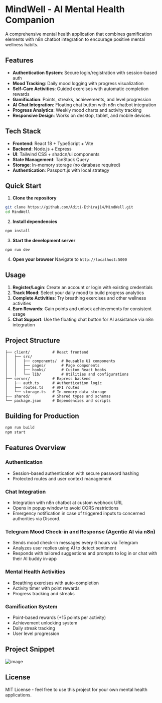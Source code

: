 # MindWell - AI Mental Health Companion

A comprehensive mental health application that combines gamification elements with n8n chatbot integration to encourage positive mental wellness habits.

## Features

- **Authentication System**: Secure login/registration with session-based auth
- **Mood Tracking**: Daily mood logging with progress visualization  
- **Self-Care Activities**: Guided exercises with automatic completion rewards
- **Gamification**: Points, streaks, achievements, and level progression
- **AI Chat Integration**: Floating chat button with n8n chatbot integration
- **Progress Analytics**: Weekly mood charts and activity tracking
- **Responsive Design**: Works on desktop, tablet, and mobile devices

## Tech Stack

- **Frontend**: React 18 + TypeScript + Vite
- **Backend**: Node.js + Express
- **UI**: Tailwind CSS + shadcn/ui components
- **State Management**: TanStack Query
- **Storage**: In-memory storage (no database required)
- **Authentication**: Passport.js with local strategy

## Quick Start

1. **Clone the repository**
```bash
git clone https://github.com/Aditi-Ethiraj14/MindWell.git
cd MindWell
```

2. **Install dependencies**
```bash
npm install
```

3. **Start the development server**
```bash
npm run dev
```

4. **Open your browser** 
Navigate to `http://localhost:5000`

## Usage

1. **Register/Login**: Create an account or login with existing credentials
2. **Track Mood**: Select your daily mood to build progress analytics
3. **Complete Activities**: Try breathing exercises and other wellness activities
4. **Earn Rewards**: Gain points and unlock achievements for consistent usage
5. **Chat Support**: Use the floating chat button for AI assistance via n8n integration

## Project Structure

```
├── client/          # React frontend
│   ├── src/
│   │   ├── components/  # Reusable UI components
│   │   ├── pages/       # Page components
│   │   ├── hooks/       # Custom React hooks
│   │   └── lib/         # Utilities and configurations
├── server/          # Express backend
│   ├── auth.ts      # Authentication logic
│   ├── routes.ts    # API routes
│   └── storage.ts   # In-memory data storage
├── shared/          # Shared types and schemas
└── package.json     # Dependencies and scripts
```

## Building for Production

```bash
npm run build
npm start
```

## Features Overview

### Authentication
- Session-based authentication with secure password hashing
- Protected routes and user context management

### Chat Integration
- Integration with n8n chatbot at custom webhook URL
- Opens in popup window to avoid CORS restrictions
- Emergency notification in case of triggered inputs to concerned authorities via Discord.

### Telegram Mood Check-in and Response (Agentic AI via n8n)
- Sends mood check-in messages every 6 hours via Telegram
- Analyzes user replies using AI to detect sentiment
- Responds with tailored suggestions and prompts to log in or chat with their AI buddy in-app

### Mental Health Activities
- Breathing exercises with auto-completion
- Activity timer with point rewards
- Progress tracking and streaks

### Gamification System
- Point-based rewards (+15 points per activity)
- Achievement unlocking system
- Daily streak tracking
- User level progression


## Project Snippet
![image](https://github.com/user-attachments/assets/679932dc-e444-4f11-9dfd-91bd4c037fd4)


## License

MIT License - feel free to use this project for your own mental health applications.
